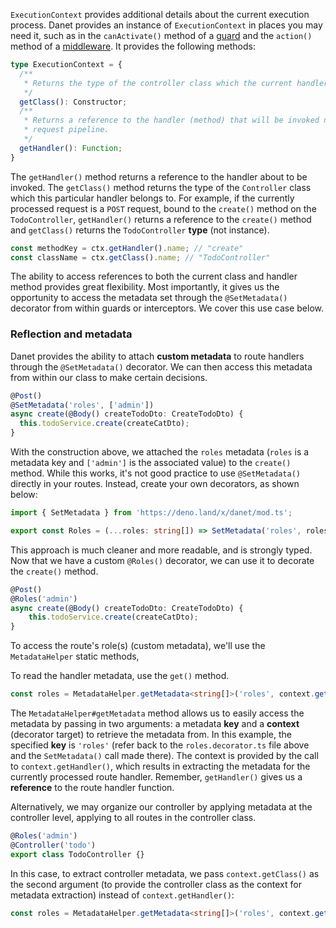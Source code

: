 
`ExecutionContext` provides additional details about the current execution process. Danet provides an instance of `ExecutionContext` in places you may need it, such as in the `canActivate()` method of a [guard](https://savory.github.io/Danet/overview/guards/) and the `action()` method of a [middleware](https://savory.github.io/Danet/overview/middlewares/). It provides the following methods:

```ts
type ExecutionContext = {
  /**
   * Returns the type of the controller class which the current handler belongs to.
   */
  getClass(): Constructor;
  /**
   * Returns a reference to the handler (method) that will be invoked next in the
   * request pipeline.
   */
  getHandler(): Function;
}
```

The `getHandler()` method returns a reference to the handler about to be invoked. The `getClass()` method returns the type of the `Controller` class which this particular handler belongs to. For example, if the currently processed request is a `POST` request, bound to the `create()` method on the `TodoController`, `getHandler()` returns a reference to the `create()` method and `getClass()` returns the `TodoController` **type** (not instance).

```typescript
const methodKey = ctx.getHandler().name; // "create"
const className = ctx.getClass().name; // "TodoController"
```

The ability to access references to both the current class and handler method provides great flexibility. Most importantly, it gives us the opportunity to access the metadata set through the `@SetMetadata()` decorator from within guards or interceptors. We cover this use case below.

### Reflection and metadata

Danet provides the ability to attach **custom metadata** to route handlers through the `@SetMetadata()` decorator. We can then access this metadata from within our class to make certain decisions.

```ts todo.controller.ts
@Post()
@SetMetadata('roles', ['admin'])
async create(@Body() createTodoDto: CreateTodoDto) {
  this.todoService.create(createCatDto);
}

```

With the construction above, we attached the `roles` metadata (`roles` is a metadata key and `['admin']` is the associated value) to the `create()` method. While this works, it's not good practice to use `@SetMetadata()` directly in your routes. Instead, create your own decorators, as shown below:

```typescript roles.decorators.ts
import { SetMetadata } from 'https://deno.land/x/danet/mod.ts';

export const Roles = (...roles: string[]) => SetMetadata('roles', roles);
```

This approach is much cleaner and more readable, and is strongly typed. Now that we have a custom `@Roles()` decorator, we can use it to decorate the `create()` method.

```typescript todo.controller.ts
@Post()
@Roles('admin')
async create(@Body() createTodoDto: CreateTodoDto) {
    this.todoService.create(createCatDto);
}
```

To access the route's role(s) (custom metadata), we'll use the `MetadataHelper` static methods, 

To read the handler metadata, use the `get()` method.

```typescript
const roles = MetadataHelper.getMetadata<string[]>('roles', context.getHandler());
```

The `MetadataHelper#getMetadata` method allows us to easily access the metadata by passing in two arguments: a metadata **key** and a **context** (decorator target) to retrieve the metadata from. In this example, the specified **key** is `'roles'` (refer back to the `roles.decorator.ts` file above and the `SetMetadata()` call made there). The context is provided by the call to `context.getHandler()`, which results in extracting the metadata for the currently processed route handler. Remember, `getHandler()` gives us a **reference** to the route handler function.

Alternatively, we may organize our controller by applying metadata at the controller level, applying to all routes in the controller class.

```typescript todo.controller.ts
@Roles('admin')
@Controller('todo')
export class TodoController {}
```

In this case, to extract controller metadata, we pass `context.getClass()` as the second argument (to provide the controller class as the context for metadata extraction) instead of `context.getHandler()`:

```typescript roles.guard.ts
const roles = MetadataHelper.getMetadata<string[]>('roles', context.getClass());
```